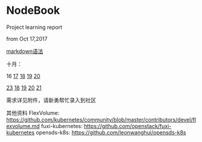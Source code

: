 # NodeBook
Project learning report

from Oct 17,2017

[markdown语法](https://github.com/BurNing1993/Daily-Report/blob/master/markdown/md_grammar.md)

十月：

   16
   [17](https://github.com/BurNing1993/Daily-Report/blob/master/October/Oct%2017.md)
   [18]()
   [19]()
   [20]()
   
   [23](https://github.com/BurNing1993/Daily-Report/blob/master/October/Oct%2017.md)   [18]()  [19]()  [20]()  [21]()
   
   
   需求详见附件，请新勇帮忙录入到社区

其他资料
FlexVolume: https://github.com/kubernetes/community/blob/master/contributors/devel/flexvolume.md
fuxi-kubernetes: https://github.com/openstack/fuxi-kubernetes
opensds-k8s: https://github.com/leonwanghui/opensds-k8s

